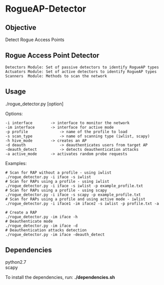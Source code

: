 # RogueAP-Detector

## Objective
Detect Rogue Access Points

## Rogue Access Point Detector

	Detectors Module: Set of passive detectors to identify RogueAP types  
	Actuators Module: Set of active detectors to identify RogueAP types  
	Scanners  Module: Methods to scan the network  

## Usage
./rogue_detector.py [option]  

Options:  

	-i interface		-> interface to monitor the network  
	-im interface		-> interface for active mode  
	-p profile              -> name of the profile to load  
	-s scan_type            -> name of scanning type (iwlist, scapy)  
	-h hive_mode		-> creates an AP  
	-d deauth               -> deauthenticates users from target AP  
	-deauth_detect          -> detects deauthentication attacks  
	-a active_mode		-> activates random probe requests  

Examples:  

	# Scan for RAP without a profile - using iwlist
	./rogue_detector.py -i iface -s iwlist  
	# Scan for RAPs using a profile - using iwlist  
	./rogue_detector.py -i iface -s iwlist -p example_profile.txt  
	# Scan for RAPs using a profile - using scapy  
	./rogue_detector.py -i iface -s scapy -p example_profile.txt  
	# Scan for RAPs using a profile and using active mode - iwlist  
	./rogue_detector.py -i iface1 -im iface2 -s iwlist -p profile.txt -a  

	# Create a RAP  
	./rogue_detector.py -im iface -h  
	# Deauthenticate mode  
	./rogue_detector.py -im iface -d  
	# Deauthentication attacks detection  
	./rogue_detector.py -im iface -deauth_detect

## Dependencies
python2.7  
scapy   

To install the dependencies, run: **./dependencies.sh**  

